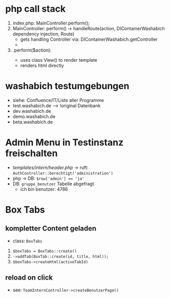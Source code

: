 # php call stack

1. index.php: MainController.perform();
2. MainController: perform() -> handleRoute(action, DIContainerWashabich dependency injection, Route)
    - gets handling Controller via: DIContainerWashabich.getController
    - 
3. <handlingController>.perform($action): 
    - uses class View() to render template
    - renders html directly

# washabich testumgebungen
- siehe: Confluence/IT/Liste aller Programme
- test.washabich.de --> !original Datenbank
- dev.washabich.de
- demo.washabich.de
- beta.washabich.de

# Admin Menu in Testinstanz freischalten
- *templates/intern/header.php* -> ruft: `AuthController::berechtigt('administration')`
- php -> DB: `$row['admin'] == 'ja'`
- DB: `gruppe_benutzer` Tabelle abgefragt
    - ich bin benutzer: 4786

# Box Tabs 
## kompletter Content geladen
- class: `BoxTabs`
1. `$boxTabs = BoxTabs::create()`
2. `->addTab(BoxTab::create(id, title, html));`
3. `$boxTabs->createHtml(activeTabId)`

## reload on click
- see: `TeamInternController->createBenutzerPage()`

